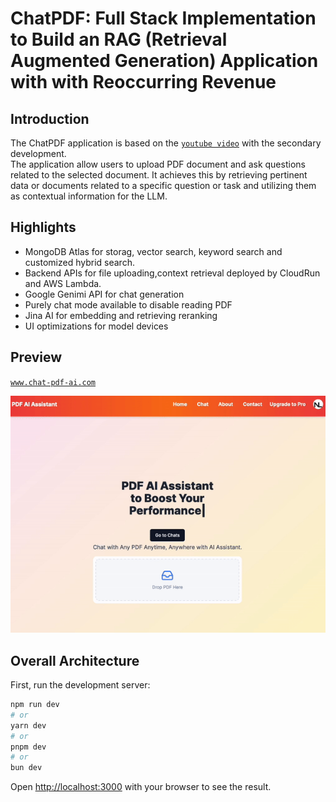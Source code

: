 # ChatPDF: Full Stack Implementation to Build an RAG (Retrieval Augmented Generation) Application with with Reoccurring Revenue

## Introduction
The ChatPDF application is based on the [`youtube video`](https://www.youtube.com/watch?v=r895rFUbGtE&t=15158s) with the secondary development.   
The application allow users to upload PDF document and ask questions related to the selected document. It achieves this by retrieving pertinent data or documents related to a specific question or task and utilizing them as contextual information for the LLM.

## Highlights
- MongoDB Atlas for storag, vector search, keyword search and customized hybrid search.
- Backend APIs for file uploading,context retrieval deployed by CloudRun and AWS Lambda.
- Google Genimi API for chat generation
- Purely chat mode available to disable reading PDF
- Jina AI for embedding and retrieving reranking
- UI optimizations for model devices


## Preview

[`www.chat-pdf-ai.com`](www.chat-pdf-ai.com)

<img src = "images/preview.gif">


## Overall Architecture



First, run the development server:

```bash
npm run dev
# or
yarn dev
# or
pnpm dev
# or
bun dev
```

Open [http://localhost:3000](http://localhost:3000) with your browser to see the result.


